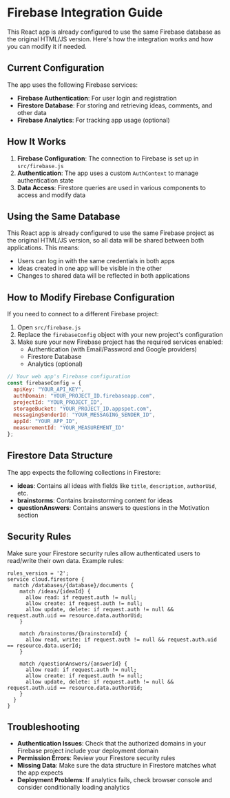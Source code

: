 # Firebase Integration Guide

This React app is already configured to use the same Firebase database as the original HTML/JS version. Here's how the integration works and how you can modify it if needed.

## Current Configuration

The app uses the following Firebase services:
- **Firebase Authentication**: For user login and registration
- **Firestore Database**: For storing and retrieving ideas, comments, and other data
- **Firebase Analytics**: For tracking app usage (optional)

## How It Works

1. **Firebase Configuration**: The connection to Firebase is set up in `src/firebase.js`
2. **Authentication**: The app uses a custom `AuthContext` to manage authentication state
3. **Data Access**: Firestore queries are used in various components to access and modify data

## Using the Same Database

This React app is already configured to use the same Firebase project as the original HTML/JS version, so all data will be shared between both applications. This means:

- Users can log in with the same credentials in both apps
- Ideas created in one app will be visible in the other
- Changes to shared data will be reflected in both applications

## How to Modify Firebase Configuration

If you need to connect to a different Firebase project:

1. Open `src/firebase.js`
2. Replace the `firebaseConfig` object with your new project's configuration
3. Make sure your new Firebase project has the required services enabled:
   - Authentication (with Email/Password and Google providers)
   - Firestore Database
   - Analytics (optional)

```javascript
// Your web app's Firebase configuration
const firebaseConfig = {
  apiKey: "YOUR_API_KEY",
  authDomain: "YOUR_PROJECT_ID.firebaseapp.com",
  projectId: "YOUR_PROJECT_ID",
  storageBucket: "YOUR_PROJECT_ID.appspot.com",
  messagingSenderId: "YOUR_MESSAGING_SENDER_ID",
  appId: "YOUR_APP_ID",
  measurementId: "YOUR_MEASUREMENT_ID"
};
```

## Firestore Data Structure

The app expects the following collections in Firestore:

- **ideas**: Contains all ideas with fields like `title`, `description`, `authorUid`, etc.
- **brainstorms**: Contains brainstorming content for ideas
- **questionAnswers**: Contains answers to questions in the Motivation section

## Security Rules

Make sure your Firestore security rules allow authenticated users to read/write their own data. Example rules:

```
rules_version = '2';
service cloud.firestore {
  match /databases/{database}/documents {
    match /ideas/{ideaId} {
      allow read: if request.auth != null;
      allow create: if request.auth != null;
      allow update, delete: if request.auth != null && request.auth.uid == resource.data.authorUid;
    }
    
    match /brainstorms/{brainstormId} {
      allow read, write: if request.auth != null && request.auth.uid == resource.data.userId;
    }
    
    match /questionAnswers/{answerId} {
      allow read: if request.auth != null;
      allow create: if request.auth != null;
      allow update, delete: if request.auth != null && request.auth.uid == resource.data.authorUid;
    }
  }
}
```

## Troubleshooting

- **Authentication Issues**: Check that the authorized domains in your Firebase project include your deployment domain
- **Permission Errors**: Review your Firestore security rules
- **Missing Data**: Make sure the data structure in Firestore matches what the app expects
- **Deployment Problems**: If analytics fails, check browser console and consider conditionally loading analytics 